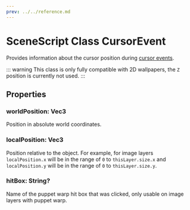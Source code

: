 ```yaml
---
prev: ../../reference.md
---
```


# SceneScript Class CursorEvent

Provides information about the cursor position during [cursor events](/wallpaper-engine-docs/scene/scenescript/reference/event/cursor).

::: warning
This class is only fully compatible with 2D wallpapers, the `Z` position is currently not used.
:::

## Properties

### worldPosition: Vec3

Position in absolute world coordinates.

### localPosition: Vec3

Position relative to the object. For example, for image layers `localPosition.x` will be in the range of `0` to `thisLayer.size.x` and `localPosition.y` will be in the range of `0` to `thisLayer.size.y`.

### hitBox: String?

Name of the puppet warp hit box that was clicked, only usable on image layers with puppet warp.
